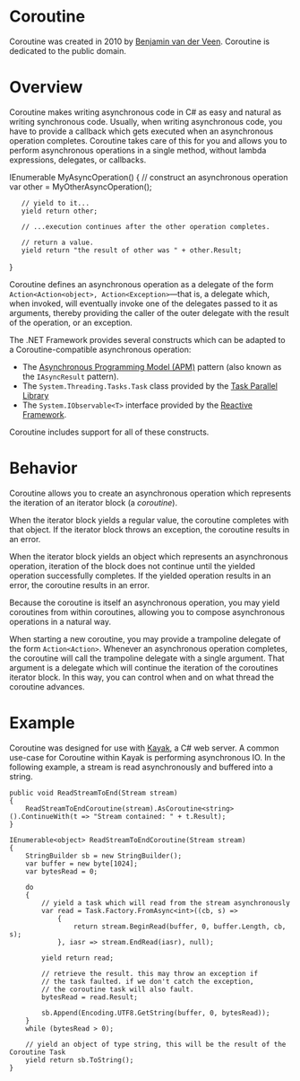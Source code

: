 # Coroutine

Coroutine was created in 2010 by [Benjamin van der Veen](http://bvanderveen.com). Coroutine is dedicated to the public domain.

# Overview

Coroutine makes writing asynchronous code in C# as easy and natural as writing synchronous code. Usually, when writing asynchronous code, you have to provide a callback which gets executed when an asynchronous operation completes. Coroutine takes care of this for you and allows you to perform asynchronous operations in a single method, without lambda expressions, delegates, or callbacks.

   IEnumerable<object> MyAsyncOperation()
   {
       // construct an asynchronous operation
       var other = MyOtherAsyncOperation();
       
       // yield to it...
       yield return other;
       
       // ...execution continues after the other operation completes.
       
       // return a value.
       yield return "the result of other was " + other.Result;
   }

Coroutine defines an asynchronous operation as a delegate of the form `Action<Action<object>, Action<Exception>`&mdash;that is, a delegate which, when invoked, will eventually invoke one of the delegates passed to it as arguments, thereby providing the caller of the outer delegate with the result of the operation, or an exception.
    
The .NET Framework provides several constructs which can be adapted to a Coroutine-compatible asynchronous operation:

* The [Asynchronous Programming Model (APM)](apm) pattern (also known as the `IAsyncResult` pattern). 
* The `System.Threading.Tasks.Task` class provided by the [Task Parallel Library](http://msdn.microsoft.com/en-us/library/dd460717.aspx)
* The `System.IObservable<T>` interface provided by the [Reactive Framework](http://msdn.microsoft.com/en-us/devlabs/ee794896).
    
Coroutine includes support for all of these constructs.

# Behavior

Coroutine allows you to create an asynchronous operation which represents the iteration of an iterator block (a *coroutine*).

When the iterator block yields a regular value, the coroutine completes with that object. If the iterator block throws an exception, the coroutine results in an error.

When the iterator block yields an object which represents an asynchronous operation, iteration of the block does not continue until the yielded operation successfully completes. If the yielded operation results in an error, the coroutine results in an error.

Because the coroutine is itself an asynchronous operation, you may yield coroutines from within coroutines, allowing you to compose asynchronous operations in a natural way.

When starting a new coroutine, you may provide a trampoline delegate of the form `Action<Action>`. Whenever an asynchronous operation completes, the coroutine will call the trampoline delegate with a single argument. That argument is a delegate which will continue the iteration of the coroutines iterator block. In this way, you can control when and on what thread the coroutine advances.

# Example

Coroutine was designed for use with [Kayak](http://github.com/kayak/kayak), a C# web server. A common use-case for Coroutine within Kayak is performing asynchronous IO. In the following example, a stream is read asynchronously and buffered into a string.

    public void ReadStreamToEnd(Stream stream)
    {
        ReadStreamToEndCoroutine(stream).AsCoroutine<string>().ContinueWith(t => "Stream contained: " + t.Result);
    }

    IEnumerable<object> ReadStreamToEndCoroutine(Stream stream)
    {
        StringBuilder sb = new StringBuilder();
        var buffer = new byte[1024];
        var bytesRead = 0;

        do
        {
            // yield a task which will read from the stream asynchronously
            var read = Task.Factory.FromAsync<int>((cb, s) =>
                {
                    return stream.BeginRead(buffer, 0, buffer.Length, cb, s);
                }, iasr => stream.EndRead(iasr), null);

            yield return read;

            // retrieve the result. this may throw an exception if
            // the task faulted. if we don't catch the exception,
            // the coroutine task will also fault.
            bytesRead = read.Result;

            sb.Append(Encoding.UTF8.GetString(buffer, 0, bytesRead));
        }
        while (bytesRead > 0);

        // yield an object of type string, this will be the result of the Coroutine Task
        yield return sb.ToString();
    }
    
    
